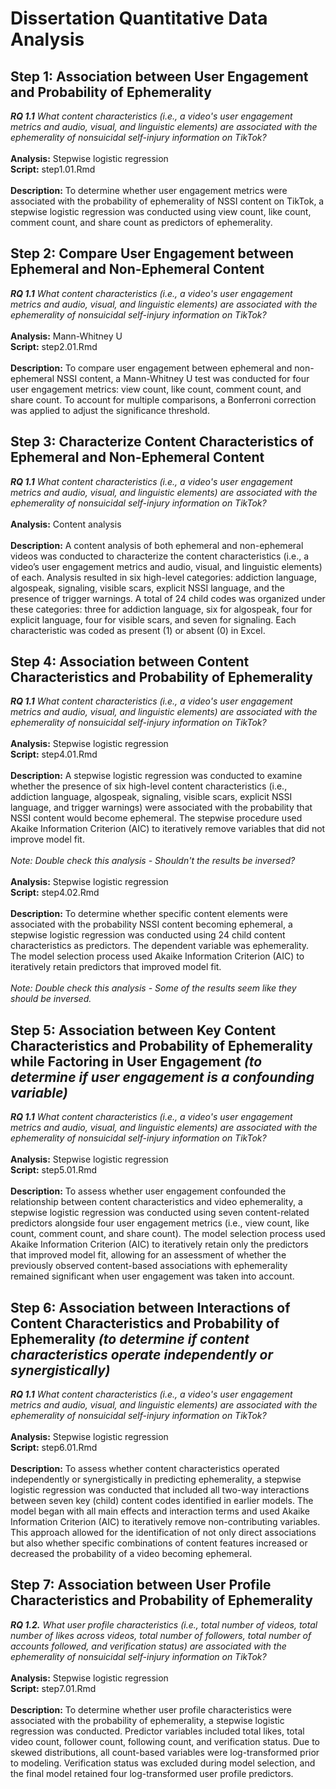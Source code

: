 # Dissertation Quantitative Data Analysis

## Step 1: Association between User Engagement and Probability of Ephemerality 
_**RQ 1.1** What content characteristics (i.e., a video's user engagement metrics and audio, visual, and linguistic elements) are associated with the ephemerality of nonsuicidal self-injury information on TikTok?_
<br/>
<br/> 
**Analysis:** Stepwise logistic regression
<br/>
**Script:** step1.01.Rmd
<br/>
<br/>
**Description:** To determine whether user engagement metrics were associated with the probability of ephemerality of NSSI content on TikTok, a stepwise logistic regression was conducted using view count, like count, comment count, and share count as predictors of ephemerality. 

## Step 2: Compare User Engagement between Ephemeral and Non-Ephemeral Content
_**RQ 1.1** What content characteristics (i.e., a video's user engagement metrics and audio, visual, and linguistic elements) are associated with the ephemerality of nonsuicidal self-injury information on TikTok?_
<br/>
<br/>
**Analysis:** Mann-Whitney U
<br/>
**Script:** step2.01.Rmd
<br/>
<br/>
**Description:** To compare user engagement between ephemeral and non-ephemeral NSSI content, a Mann-Whitney U test was conducted for four user engagement metrics: view count, like count, comment count, and share count. To account for multiple comparisons, a Bonferroni correction was applied to adjust the significance threshold.
 

## Step 3: Characterize Content Characteristics of Ephemeral and Non-Ephemeral Content
_**RQ 1.1** What content characteristics (i.e., a video's user engagement metrics and audio, visual, and linguistic elements) are associated with the ephemerality of nonsuicidal self-injury information on TikTok?_
<br/>
<br/>
**Analysis:** Content analysis
<br/>
<br/>
**Description:** A content analysis of both ephemeral and non-ephemeral videos was conducted to characterize the content characteristics (i.e., a video’s user engagement metrics and audio, visual, and linguistic elements) of each. Analysis resulted in six high-level categories: addiction language, algospeak, signaling, visible scars, explicit NSSI language, and the presence of trigger warnings. A total of 24 child codes was organized under these categories: three for addiction language, six for algospeak, four for explicit language, four for visible scars, and seven for signaling. Each characteristic was coded as present (1) or absent (0) in Excel.


## Step 4: Association between Content Characteristics and Probability of Ephemerality
_**RQ 1.1** What content characteristics (i.e., a video's user engagement metrics and audio, visual, and linguistic elements) are associated with the ephemerality of nonsuicidal self-injury information on TikTok?_
<br/>
<br/>
**Analysis:** Stepwise logistic regression
<br/>
**Script:** step4.01.Rmd
<br/>
<br/>
**Description:** A stepwise logistic regression was conducted to examine whether the presence of six high-level content characteristics (i.e., addiction language, algospeak, signaling, visible scars, explicit NSSI language, and trigger warnings) were associated with the probability that NSSI content would become ephemeral. The stepwise procedure used Akaike Information Criterion (AIC) to iteratively remove variables that did not improve model fit.
<br/>
<br/>
_Note: Double check this analysis - Shouldn't the results be inversed?_
<br/>
<br/>
**Analysis:** Stepwise logistic regression
<br/>
**Script:** step4.02.Rmd
<br/>
<br/>
**Description:** To determine whether specific content elements were associated with the probability NSSI content becoming ephemeral, a stepwise logistic regression was conducted using 24 child content characteristics as predictors. The dependent variable was ephemerality. The model selection process used Akaike Information Criterion (AIC) to iteratively retain predictors that improved model fit.
<br/>
<br/>
_Note: Double check this analysis - Some of the results seem like they should be inversed._


## Step 5: Association between Key Content Characteristics and Probability of Ephemerality while Factoring in User Engagement _(to determine if user engagement is a confounding variable)_
_**RQ 1.1** What content characteristics (i.e., a video's user engagement metrics and audio, visual, and linguistic elements) are associated with the ephemerality of nonsuicidal self-injury information on TikTok?_
<br/>
<br/>
**Analysis:** Stepwise logistic regression
<br/>
**Script:** step5.01.Rmd
<br/>
<br/>
**Description:** To assess whether user engagement confounded the relationship between content characteristics and video ephemerality, a stepwise logistic regression was conducted using seven content-related predictors alongside four user engagement metrics (i.e., view count, like count, comment count, and share count). The model selection process used Akaike Information Criterion (AIC) to iteratively retain only the predictors that improved model fit, allowing for an assessment of whether the previously observed content-based associations with ephemerality remained significant when user engagement was taken into account.

## Step 6: Association between Interactions of Content Characteristics and Probability of Ephemerality _(to determine if content characteristics operate independently or synergistically)_
_**RQ 1.1** What content characteristics (i.e., a video's user engagement metrics and audio, visual, and linguistic elements) are associated with the ephemerality of nonsuicidal self-injury information on TikTok?_
<br/>
<br/>
**Analysis:** Stepwise logistic regression
<br/>
**Script:** step6.01.Rmd 
<br/>
<br/>
**Description:** To assess whether content characteristics operated independently or synergistically in predicting ephemerality, a stepwise logistic regression was conducted that included all two-way interactions between seven key (child) content codes identified in earlier models. The model began with all main effects and interaction terms and used Akaike Information Criterion (AIC) to iteratively remove non-contributing variables. This approach allowed for the identification of not only direct associations but also whether specific combinations of content features increased or decreased the probability of a video becoming ephemeral.

## Step 7: Association between User Profile Characteristics and Probability of Ephemerality
_**RQ 1.2.** What user profile characteristics (i.e., total number of videos, total number of likes across videos, total number of followers, total number of accounts followed, and verification status) are associated with the ephemerality of nonsuicidal self-injury information on TikTok?_
<br/>
<br/>
**Analysis:** Stepwise logistic regression
<br/>
**Script:** step7.01.Rmd
<br/>
<br/>
**Description:** To determine whether user profile characteristics were associated with the probability of ephemerality, a stepwise logistic regression was conducted. Predictor variables included total likes, total video count, follower count, following count, and verification status. Due to skewed distributions, all count-based variables were log-transformed prior to modeling. Verification status was excluded during model selection, and the final model retained four log-transformed user profile predictors.
